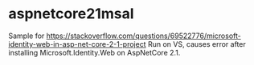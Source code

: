 # aspnetcore21msal
Sample for https://stackoverflow.com/questions/69522776/microsoft-identity-web-in-asp-net-core-2-1-project
Run on VS, causes error after installing Microsoft.Identity.Web on AspNetCore 2.1.
